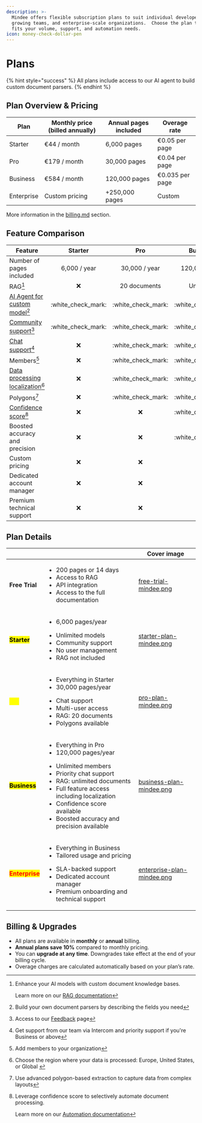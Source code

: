 ```yaml
---
description: >-
  Mindee offers flexible subscription plans to suit individual developers,
  growing teams, and enterprise-scale organizations.  Choose the plan that best
  fits your volume, support, and automation needs.
icon: money-check-dollar-pen
---
```


# Plans

{% hint style="success" %}
All plans include access to our AI agent to build custom document parsers.
{% endhint %}

## Plan Overview & Pricing

| Plan       | Monthly price (billed annually) | Annual pages included | Overage rate    |
| ---------- | ------------------------------- | --------------------- | --------------- |
| Starter    | €44 / month                     | 6,000 pages           | €0.05 per page  |
| Pro        | €179 / month                    | 30,000 pages          | €0.04 per page  |
| Business   | €584 / month                    | 120,000 pages         | €0.035 per page |
| Enterprise | Custom pricing                  | +250,000 pages        | Custom          |

More information in the [billing.md](billing.md "mention") section.

## Feature Comparison

| Feature                                                |        Starter       |          Pro         |       Business       |      Enterprise      |
| ------------------------------------------------------ | :------------------: | :------------------: | :------------------: | :------------------: |
| Number of pages included                               |     6,000 / year     |     30,000 / year    |    120,000 / year    |    +250,000 / year   |
| RAG[^1]                                                |          :x:         |     20 documents     |       Unlimited      |       Unlimited      |
| [AI Agent for custom model](#user-content-fn-2)[^2]    | :white\_check\_mark: | :white\_check\_mark: | :white\_check\_mark: | :white\_check\_mark: |
| [Community support](#user-content-fn-3)[^3]            | :white\_check\_mark: | :white\_check\_mark: | :white\_check\_mark: | :white\_check\_mark: |
| [Chat support](#user-content-fn-4)[^4]                 |          :x:         | :white\_check\_mark: | :white\_check\_mark: | :white\_check\_mark: |
| Members[^5]                                            |          :x:         | :white\_check\_mark: | :white\_check\_mark: | :white\_check\_mark: |
| [Data processing localization](#user-content-fn-6)[^6] |          :x:         | :white\_check\_mark: | :white\_check\_mark: | :white\_check\_mark: |
| Polygons[^7]                                           |          :x:         | :white\_check\_mark: | :white\_check\_mark: | :white\_check\_mark: |
| [Confidence score](#user-content-fn-8)[^8]             |          :x:         |          :x:         | :white\_check\_mark: | :white\_check\_mark: |
| Boosted accuracy and precision                         |          :x:         |          :x:         | :white\_check\_mark: | :white\_check\_mark: |
| Custom pricing                                         |          :x:         |          :x:         |          :x:         | :white\_check\_mark: |
| Dedicated account manager                              |          :x:         |          :x:         |          :x:         | :white\_check\_mark: |
| Premium technical support                              |          :x:         |          :x:         |          :x:         | :white\_check\_mark: |

## Plan Details

<table data-view="cards" data-full-width="false"><thead><tr><th></th><th></th><th data-hidden data-card-cover data-type="image">Cover image</th></tr></thead><tbody><tr><td><strong>Free Trial</strong></td><td><ul><li>200 pages or 14 days</li><li>Access to RAG</li><li>API integration</li><li>Access to the full documentation</li></ul></td><td><a href="../.gitbook/assets/free-trial-mindee.png">free-trial-mindee.png</a></td></tr><tr><td><mark style="color:$primary;"><strong>Starter</strong></mark></td><td><ul><li>6,000 pages/year</li></ul><ul><li>Unlimited models</li><li>Community support</li><li>No user management</li><li>RAG not included</li></ul></td><td><a href="../.gitbook/assets/starter-plan-mindee.png">starter-plan-mindee.png</a></td></tr><tr><td><mark style="color:yellow;"><strong>Pro</strong></mark></td><td><ul><li>Everything in Starter</li><li>30,000 pages/year</li></ul><ul><li>Chat support</li><li>Multi-user access</li><li>RAG: 20 documents</li><li>Polygons available</li></ul></td><td><a href="../.gitbook/assets/pro-plan-mindee.png">pro-plan-mindee.png</a></td></tr><tr><td><mark style="color:$success;"><strong>Business</strong></mark></td><td><ul><li>Everything in Pro</li><li>120,000 pages/year</li></ul><ul><li>Unlimited members</li><li>Priority chat support</li><li>RAG: unlimited documents</li><li>Full feature access including localization</li><li>Confidence score available</li><li>Boosted accuracy and precision available</li></ul></td><td><a href="../.gitbook/assets/business-plan-mindee.png">business-plan-mindee.png</a></td></tr><tr><td><mark style="color:red;"><strong>Enterprise</strong></mark></td><td><ul><li>Everything in Business</li><li>Tailored usage and pricing</li></ul><ul><li>SLA-backed support</li><li>Dedicated account manager</li><li>Premium onboarding and technical support</li></ul></td><td><a href="../.gitbook/assets/enterprise-plan-mindee.png">enterprise-plan-mindee.png</a></td></tr></tbody></table>



## Billing & Upgrades

* All plans are available in **monthly** or **annual** billing.
* **Annual plans save 10%** compared to monthly pricing.
* You can **upgrade at any time**. Downgrades take effect at the end of your billing cycle.
* Overage charges are calculated automatically based on your plan’s rate.

[^1]: Enhance your AI models with custom document knowledge bases.

    Learn more on our [RAG documentation](https://docs.mindee.com/models/improving-accuracy)

[^2]: Build your own document parsers by describing the fields you need

[^3]: Access to our [Feedback](https://feedback.mindee.com/) page

[^4]: Get support from our team via Intercom and priority support if you're Business or above

[^5]: Add members to your organization

[^6]: Choose the region where your data is processed: Europe, United States, or Global&#x20;

[^7]: Use advanced polygon-based extraction to capture data from complex layouts

[^8]: Leverage confidence score to selectively automate document processing.



    Learn more on our [Automation documentation](../models/optional-features/automation-confidence-score.md)
